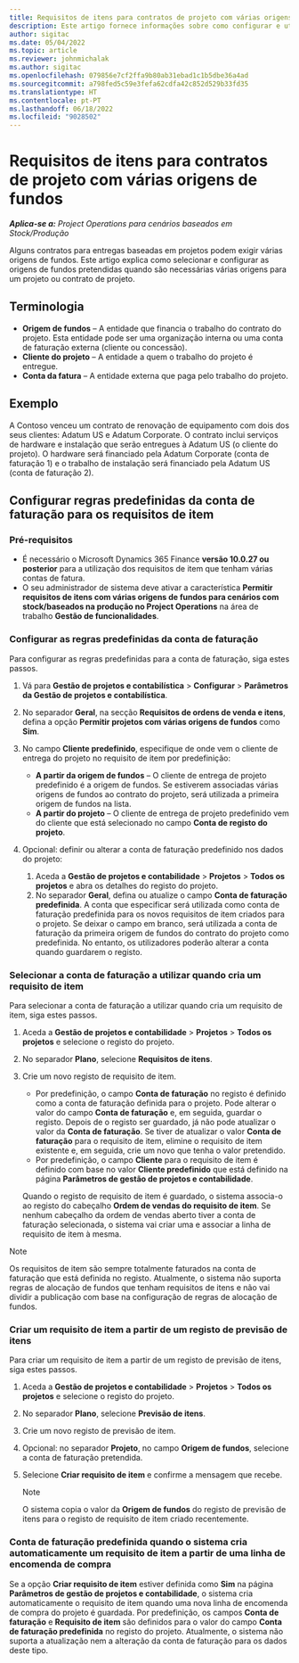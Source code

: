 ```yaml
---
title: Requisitos de itens para contratos de projeto com várias origens de fundos
description: Este artigo fornece informações sobre como configurar e utilizar requisitos de itens com várias origens de financiamento.
author: sigitac
ms.date: 05/04/2022
ms.topic: article
ms.reviewer: johnmichalak
ms.author: sigitac
ms.openlocfilehash: 079856e7cf2ffa9b80ab31ebad1c1b5dbe36a4ad
ms.sourcegitcommit: a798fed5c59e3fefa62cdfa42c852d529b33fd35
ms.translationtype: HT
ms.contentlocale: pt-PT
ms.lasthandoff: 06/18/2022
ms.locfileid: "9028502"
---
```

# <a name="item-requirements-for-project-contracts-with-multiple-funding-sources"></a>Requisitos de itens para contratos de projeto com várias origens de fundos

_**Aplica-se a:** Project Operations para cenários baseados em Stock/Produção_

Alguns contratos para entregas baseadas em projetos podem exigir várias origens de fundos. Este artigo explica como selecionar e configurar as origens de fundos pretendidas quando são necessárias várias origens para um projeto ou contrato de projeto.

## <a name="terminology"></a>Terminologia

- **Origem de fundos** – A entidade que financia o trabalho do contrato do projeto. Esta entidade pode ser uma organização interna ou uma conta de faturação externa (cliente ou concessão).
- **Cliente do projeto** – A entidade a quem o trabalho do projeto é entregue.
- **Conta da fatura** – A entidade externa que paga pelo trabalho do projeto.

## <a name="example"></a>Exemplo

A Contoso venceu um contrato de renovação de equipamento com dois dos seus clientes: Adatum US e Adatum Corporate. O contrato inclui serviços de hardware e instalação que serão entregues à Adatum US (o cliente do projeto). O hardware será financiado pela Adatum Corporate (conta de faturação 1) e o trabalho de instalação será financiado pela Adatum US (conta de faturação 2).

## <a name="set-up-invoice-account-defaulting-rules-for-item-requirements"></a>Configurar regras predefinidas da conta de faturação para os requisitos de item

### <a name="prerequisites"></a>Pré-requisitos

- É necessário o Microsoft Dynamics 365 Finance **versão 10.0.27 ou posterior** para a utilização dos requisitos de item que tenham várias contas de fatura.
- O seu administrador de sistema deve ativar a característica **Permitir requisitos de itens com várias origens de fundos para cenários com stock/baseados na produção no Project Operations** na área de trabalho **Gestão de funcionalidades**.

### <a name="set-up-the-invoice-account-defaulting-rules"></a>Configurar as regras predefinidas da conta de faturação

Para configurar as regras predefinidas para a conta de faturação, siga estes passos.

1. Vá para **Gestão de projetos e contabilística** \> **Configurar** \> **Parâmetros da Gestão de projetos e contabilística**.
1. No separador **Geral**, na secção **Requisitos de ordens de venda e itens**, defina a opção **Permitir projetos com várias origens de fundos** como **Sim**.
1. No campo **Cliente predefinido**, especifique de onde vem o cliente de entrega do projeto no requisito de item por predefinição:

    - **A partir da origem de fundos** – O cliente de entrega de projeto predefinido é a origem de fundos. Se estiverem associadas várias origens de fundos ao contrato do projeto, será utilizada a primeira origem de fundos na lista.
    - **A partir do projeto** – O cliente de entrega de projeto predefinido vem do cliente que está selecionado no campo **Conta de registo do projeto**.

1. Opcional: definir ou alterar a conta de faturação predefinido nos dados do projeto:

    1. Aceda a **Gestão de projetos e contabilidade** \> **Projetos** \> **Todos os projetos** e abra os detalhes do registo do projeto.
    2. No separador **Geral**, defina ou atualize o campo **Conta de faturação predefinida**. A conta que especificar será utilizada como conta de faturação predefinida para os novos requisitos de item criados para o projeto. Se deixar o campo em branco, será utilizada a conta de faturação da primeira origem de fundos do contrato do projeto como predefinida. No entanto, os utilizadores poderão alterar a conta quando guardarem o registo.

### <a name="select-the-invoice-account-to-use-when-you-create-an-item-requirement"></a>Selecionar a conta de faturação a utilizar quando cria um requisito de item

Para selecionar a conta de faturação a utilizar quando cria um requisito de item, siga estes passos.

1. Aceda a **Gestão de projetos e contabilidade** \> **Projetos** \> **Todos os projetos** e selecione o registo do projeto.
1. No separador **Plano**, selecione **Requisitos de itens**.
1. Crie um novo registo de requisito de item.

    - Por predefinição, o campo **Conta de faturação** no registo é definido como a conta de faturação definida para o projeto. Pode alterar o valor do campo **Conta de faturação** e, em seguida, guardar o registo. Depois de o registo ser guardado, já não pode atualizar o valor da **Conta de faturação**. Se tiver de atualizar o valor **Conta de faturação** para o requisito de item, elimine o requisito de item existente e, em seguida, crie um novo que tenha o valor pretendido.
    - Por predefinição, o campo **Cliente** para o requisito de item é definido com base no valor **Cliente predefinido** que está definido na página **Parâmetros de gestão de projetos e contabilidade**.

    Quando o registo de requisito de item é guardado, o sistema associa-o ao registo do cabeçalho **Ordem de vendas do requisito de item**. Se nenhum cabeçalho da ordem de vendas aberto tiver a conta de faturação selecionada, o sistema vai criar uma e associar a linha de requisito de item à mesma.

> [!NOTE]
> Os requisitos de item são sempre totalmente faturados na conta de faturação que está definida no registo. Atualmente, o sistema não suporta regras de alocação de fundos que tenham requisitos de itens e não vai dividir a publicação com base na configuração de regras de alocação de fundos.

### <a name="create-an-item-requirement-from-an-item-forecast-record"></a>Criar um requisito de item a partir de um registo de previsão de itens

Para criar um requisito de item a partir de um registo de previsão de itens, siga estes passos.

1. Aceda a **Gestão de projetos e contabilidade** \> **Projetos** \> **Todos os projetos** e selecione o registo do projeto.
1. No separador **Plano**, selecione **Previsão de itens**.
1. Crie um novo registo de previsão de item.
1. Opcional: no separador **Projeto**, no campo **Origem de fundos**, selecione a conta de faturação pretendida.
1. Selecione **Criar requisito de item** e confirme a mensagem que recebe.

    > [!NOTE]
    > O sistema copia o valor da **Origem de fundos** do registo de previsão de itens para o registo de requisito de item criado recentemente.

### <a name="default-invoice-account-when-the-system-automatically-creates-an-item-requirement-from-a-purchase-order-line"></a>Conta de faturação predefinida quando o sistema cria automaticamente um requisito de item a partir de uma linha de encomenda de compra

Se a opção **Criar requisito de item** estiver definida como **Sim** na página **Parâmetros de gestão de projetos e contabilidade**, o sistema cria automaticamente o requisito de item quando uma nova linha de encomenda de compra do projeto é guardada. Por predefinição, os campos **Conta de faturação** e **Requisito de item** são definidos para o valor do campo **Conta de faturação predefinida** no registo do projeto. Atualmente, o sistema não suporta a atualização nem a alteração da conta de faturação para os dados deste tipo.
